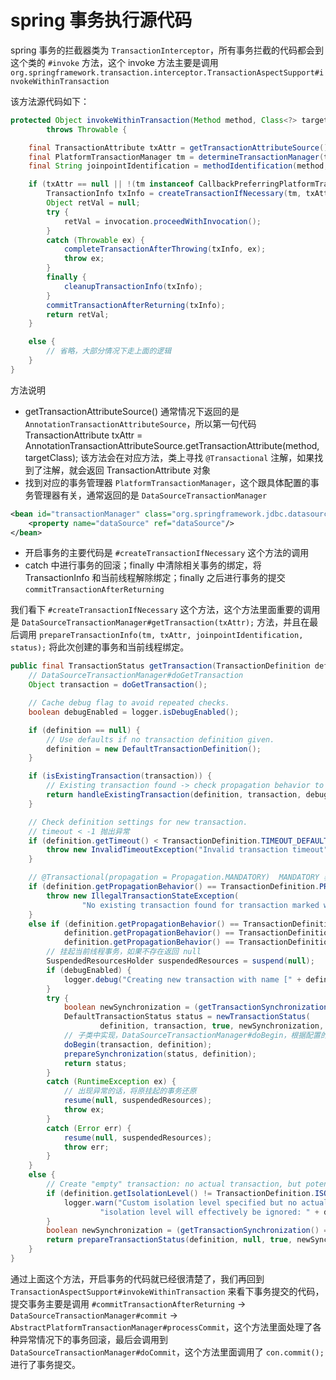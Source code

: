 # spring 事务执行源代码

spring 事务的拦截器类为 `TransactionInterceptor`，所有事务拦截的代码都会到这个类的 `#invoke` 方法，这个 invoke 方法主要是调用 `org.springframework.transaction.interceptor.TransactionAspectSupport#invokeWithinTransaction`

该方法源代码如下：
```java
protected Object invokeWithinTransaction(Method method, Class<?> targetClass, final InvocationCallback invocation)
		throws Throwable {

	final TransactionAttribute txAttr = getTransactionAttributeSource().getTransactionAttribute(method, targetClass);
	final PlatformTransactionManager tm = determineTransactionManager(txAttr);
	final String joinpointIdentification = methodIdentification(method, targetClass);

	if (txAttr == null || !(tm instanceof CallbackPreferringPlatformTransactionManager)) {
		TransactionInfo txInfo = createTransactionIfNecessary(tm, txAttr, joinpointIdentification);
		Object retVal = null;
		try {
			retVal = invocation.proceedWithInvocation();
		}
		catch (Throwable ex) {
			completeTransactionAfterThrowing(txInfo, ex);
			throw ex;
		}
		finally {
			cleanupTransactionInfo(txInfo);
		}
		commitTransactionAfterReturning(txInfo);
		return retVal;
	}

	else {
        // 省略，大部分情况下走上面的逻辑
	}
}
```
方法说明
- getTransactionAttributeSource() 通常情况下返回的是 `AnnotationTransactionAttributeSource`，所以第一句代码 TransactionAttribute txAttr = AnnotationTransactionAttributeSource.getTransactionAttribute(method, targetClass); 该方法会在对应方法，类上寻找 `@Transactional` 注解，如果找到了注解，就会返回 TransactionAttribute 对象
- 找到对应的事务管理器 `PlatformTransactionManager`，这个跟具体配置的事务管理器有关，通常返回的是 `DataSourceTransactionManager`
```xml
<bean id="transactionManager" class="org.springframework.jdbc.datasource.DataSourceTransactionManager">
	<property name="dataSource" ref="dataSource"/>
</bean>
```
- 开启事务的主要代码是 `#createTransactionIfNecessary` 这个方法的调用
- catch 中进行事务的回滚；finally 中清除相关事务的绑定，将 TransactionInfo 和当前线程解除绑定；finally 之后进行事务的提交 `commitTransactionAfterReturning`


我们看下 `#createTransactionIfNecessary` 这个方法，这个方法里面重要的调用是 `DataSourceTransactionManager#getTransaction(txAttr);` 方法，并且在最后调用 `prepareTransactionInfo(tm, txAttr, joinpointIdentification, status);` 将此次创建的事务和当前线程绑定。


```java
public final TransactionStatus getTransaction(TransactionDefinition definition) throws TransactionException {
    // DataSourceTransactionManager#doGetTransaction
    Object transaction = doGetTransaction();

    // Cache debug flag to avoid repeated checks.
    boolean debugEnabled = logger.isDebugEnabled();

    if (definition == null) {
        // Use defaults if no transaction definition given.
        definition = new DefaultTransactionDefinition();
    }

    if (isExistingTransaction(transaction)) {
        // Existing transaction found -> check propagation behavior to find out how to behave.
        return handleExistingTransaction(definition, transaction, debugEnabled);
    }

    // Check definition settings for new transaction.
    // timeout < -1 抛出异常
    if (definition.getTimeout() < TransactionDefinition.TIMEOUT_DEFAULT) {
        throw new InvalidTimeoutException("Invalid transaction timeout", definition.getTimeout());
    }

    // @Transactional(propagation = Propagation.MANDATORY)  MANDATORY 表示支持当前事务，如果当前不存在现存事务，直接抛出异常
    if (definition.getPropagationBehavior() == TransactionDefinition.PROPAGATION_MANDATORY) {
        throw new IllegalTransactionStateException(
                "No existing transaction found for transaction marked with propagation 'mandatory'");
    }
    else if (definition.getPropagationBehavior() == TransactionDefinition.PROPAGATION_REQUIRED ||
            definition.getPropagationBehavior() == TransactionDefinition.PROPAGATION_REQUIRES_NEW ||
            definition.getPropagationBehavior() == TransactionDefinition.PROPAGATION_NESTED) {
        // 挂起当前线程事务，如果不存在返回 null
        SuspendedResourcesHolder suspendedResources = suspend(null);
        if (debugEnabled) {
            logger.debug("Creating new transaction with name [" + definition.getName() + "]: " + definition);
        }
        try {
            boolean newSynchronization = (getTransactionSynchronization() != SYNCHRONIZATION_NEVER);
            DefaultTransactionStatus status = newTransactionStatus(
                    definition, transaction, true, newSynchronization, debugEnabled, suspendedResources);
            // 子类中实现，DataSourceTransactionManager#doBegin，根据配置的 dataSource，获取 connection，并且设置 con.setAutoCommit(false);
            doBegin(transaction, definition);
            prepareSynchronization(status, definition);
            return status;
        }
        catch (RuntimeException ex) {
            // 出现异常的话，将原挂起的事务还原
            resume(null, suspendedResources);
            throw ex;
        }
        catch (Error err) {
            resume(null, suspendedResources);
            throw err;
        }
    }
    else {
        // Create "empty" transaction: no actual transaction, but potentially synchronization.
        if (definition.getIsolationLevel() != TransactionDefinition.ISOLATION_DEFAULT && logger.isWarnEnabled()) {
            logger.warn("Custom isolation level specified but no actual transaction initiated; " +
                    "isolation level will effectively be ignored: " + definition);
        }
        boolean newSynchronization = (getTransactionSynchronization() == SYNCHRONIZATION_ALWAYS);
        return prepareTransactionStatus(definition, null, true, newSynchronization, debugEnabled, null);
    }
}
```

通过上面这个方法，开启事务的代码就已经很清楚了，我们再回到 `TransactionAspectSupport#invokeWithinTransaction` 来看下事务提交的代码，提交事务主要是调用 `#commitTransactionAfterReturning` -> `DataSourceTransactionManager#commit` -> `AbstractPlatformTransactionManager#processCommit`，这个方法里面处理了各种异常情况下的事务回滚，最后会调用到 `DataSourceTransactionManager#doCommit`，这个方法里面调用了 `con.commit();` 进行了事务提交。
